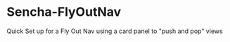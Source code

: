 Sencha-FlyOutNav
================

Quick Set up for a Fly Out Nav using a card panel to "push and pop" views
